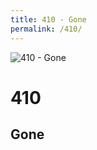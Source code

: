 ```yaml
---
title: 410 - Gone
permalink: /410/
---
```

<div>
    <img src="http://i.imgur.com/KLOHcoz.jpg" alt="410 - Gone" />
    <h1>410</h1>
    <h2>Gone</h2>
</div>
